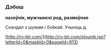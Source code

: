 ### Дэбош
**назоўнік, мужчынскі род, размоўнае**

Скандал з шумам і бойкай. Учыніць д.

<a rel="author">[http://rv-blr.com/](http://rv-blr.com/slounik.jsp?letterId=0&maskId=0&pageId=913)</a>
